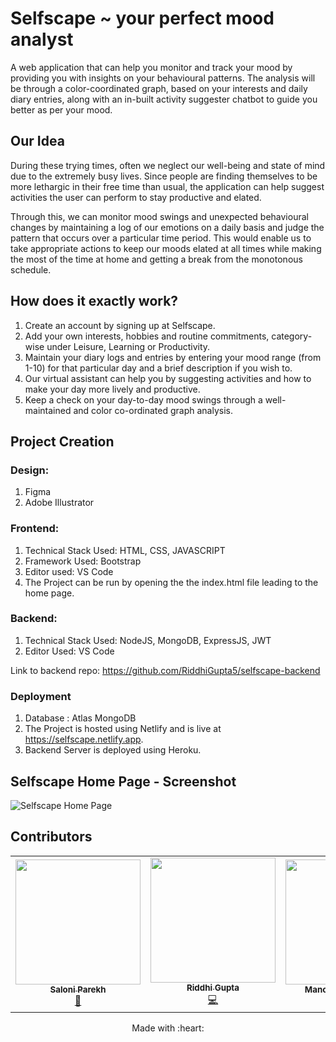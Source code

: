 # Selfscape ~ your perfect mood analyst

A web application that can help you monitor and track your mood by providing you with insights on your behavioural patterns. The analysis will be through a color-coordinated graph, based on your interests and daily diary entries, along with an in-built activity suggester chatbot to guide you better as per your mood.

## Our Idea

During these trying times, often we neglect our well-being and state of mind due to the extremely busy lives. Since people are finding themselves to be more lethargic in their free time than usual, the application can help suggest activities the user can perform to stay productive and elated. 

Through this, we can monitor mood swings and unexpected behavioural changes by maintaining a log of our emotions on a daily basis and judge the pattern that occurs over a particular time period. This would enable us to take appropriate actions to keep our moods elated at all times while making the most of the time at home and getting a break from the monotonous schedule.

## How does it exactly work?

1. Create an account by signing up at Selfscape.
2. Add your own interests, hobbies and routine commitments, category-wise under Leisure, Learning or Productivity.
3. Maintain your diary logs and entries by entering your mood range (from 1-10) for that particular day and a brief description if you wish to.
4. Our virtual assistant can help you by suggesting activities and how to make your day more lively and productive.
5. Keep a check on your day-to-day mood swings through a well-maintained and color co-ordinated graph analysis.

## Project Creation

### Design:

1. Figma
2. Adobe Illustrator

### Frontend:

1. Technical Stack Used: HTML, CSS, JAVASCRIPT
2. Framework Used: Bootstrap
3. Editor used: VS Code
4. The Project can be run by opening the the index.html file leading to the home page.

### Backend: 

1. Technical Stack Used: NodeJS, MongoDB, ExpressJS, JWT
2. Editor Used: VS Code

Link to backend repo: https://github.com/RiddhiGupta5/selfscape-backend

### Deployment

1. Database : Atlas MongoDB
2. The Project is hosted using Netlify and is live at https://selfscape.netlify.app.
3. Backend Server is deployed using Heroku.

## Selfscape Home Page - Screenshot

![Selfscape Home Page](https://raw.githubusercontent.com/saloni0104/Selfscape-mood_analyst/master/images/Homepage.PNG?token=AL6DCECORVZY2BUDWB47H727UTMJ6)


## Contributors

<table>
  <tr>
    <td align="center"><a href="http://github.com/saloni0104"><img src="https://raw.githubusercontent.com/saloni0104/Selfscape-mood_analyst/master/images/Saloni.PNG?token=AL6DCECYSDUMA2QOYC4VAXS7UTN2I" width="200px;"  height="200px;" alt=""/><br /><sub><b>Saloni Parekh</b></sub></a><br /><a href="#blogger" title="blogs">📖</a>
   </td>
   </td>
    <td align="center"><a href="http://github.com/RiddhiGupta5"><img src="https://raw.githubusercontent.com/saloni0104/Selfscape-mood_analyst/master/images/Riddhi.PNG?token=AL6DCEEDFGQJFNGCXF34MQC7UTN5I" width="200px;" height="200px;" alt=""/><br /><sub><b>Riddhi Gupta</b></sub></a><br /><a href="#coder" title="tech-enthu">💻</a>
   </td>
    <td align="center"><a href="http://github.com/Manorama09"><img src="https://raw.githubusercontent.com/saloni0104/Selfscape-mood_analyst/master/images/Manorama.jpeg?token=AL6DCEB4RHDETBHIYBXDH627UTN36" width="200px;" height="200px;" alt=""/><br /><sub><b>Manorama Maharana</b></sub></a><br/><a href="#artist" title="art">🎨</a>
    </td>
</tr>
</table>


<p align="center">
	Made with :heart:
</p>
